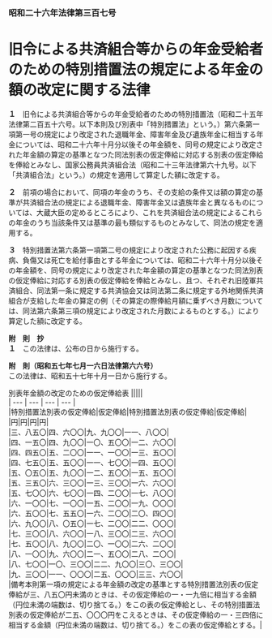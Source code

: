 ### 昭和二十六年法律第三百七号  
# 旧令による共済組合等からの年金受給者のための特別措置法の規定による年金の額の改定に関する法律  
  
**１**　旧令による共済組合等からの年金受給者のための特別措置法（昭和二十五年法律第二百五十六号。以下本則及び別表中「特別措置法」という。）第六条第一項第一号の規定により改定された退職年金、障害年金及び遺族年金に相当する年金については、昭和二十六年十月分以後その年金額を、同号の規定により改定された年金額の算定の基準となつた同法別表の仮定俸給に対応する別表の仮定俸給を俸給とみなし、国家公務員共済組合法（昭和二十三年法律第六十九号。以下「共済組合法」という。）の規定を適用して算定した額に改定する。  
  
**２**　前項の場合において、同項の年金のうち、その支給の条件又は額の算定の基準が共済組合法の規定による退職年金、障害年金又は遺族年金と異なるものについては、大蔵大臣の定めるところにより、これを共済組合法の規定によるこれらの年金のうち当該条件又は基準の最も類似するものとみなして、同法の規定を適用する。  
  
**３**　特別措置法第六条第一項第二号の規定により改定された公務に起因する疾病、負傷又は死亡を給付事由とする年金については、昭和二十六年十月分以後その年金額を、同号の規定により改定された年金額の算定の基準となつた同法別表の仮定俸給に対応する別表の仮定俸給を俸給とみなし、且つ、それぞれ旧陸軍共済組合、同法第一条に規定する共済協会又は同法第二条に規定する外地関係共済組合が支給した年金の算定の例（その算定の際俸給月額に乗ずべき月数については、同法第六条第三項の規定により改定された月数によるものとする。）により算定した額に改定する。  
  
**附　則　抄**  
**１**　この法律は、公布の日から施行する。  
  
**附　則（昭和五七年七月一六日法律第六六号）**  
この法律は、昭和五十七年十月一日から施行する。  
  
別表年金額の改定のための仮定俸給表
|||||  
| --- | --- | --- | --- |  
|特別措置法別表の仮定俸給|仮定俸給|特別措置法別表の仮定俸給|仮定俸給|  
|円|円|円|円|  
|三、八五〇|四、六〇〇|九、九〇〇|一一、八〇〇|  
|四、一五〇|四、九〇〇|一〇、五〇〇|一二、六〇〇|  
|四、四五〇|五、二〇〇|一一、一〇〇|一三、五〇〇|  
|四、七五〇|五、五〇〇|一一、七〇〇|一四、五〇〇|  
|五、〇五〇|五、九〇〇|一二、五〇〇|一五、五〇〇|  
|五、三五〇|六、三〇〇|一三、三〇〇|一六、六〇〇|  
|五、七〇〇|六、七〇〇|一四、二〇〇|一七、八〇〇|  
|六、一〇〇|七、一〇〇|一五、二〇〇|一九、〇〇〇|  
|六、五〇〇|七、五五〇|一六、二〇〇|二〇、四〇〇|  
|六、九〇〇|八、〇五〇|一七、二〇〇|二二、〇〇〇|  
|七、三〇〇|八、六〇〇|一八、三〇〇|二三、六〇〇|  
|七、五〇〇|八、九〇〇|二〇、一〇〇|二六、二〇〇|  
|八、一〇〇|九、六〇〇|二一、五〇〇|二八、二〇〇|  
|八、七〇〇|一〇、三〇〇|二二、九〇〇|三〇、三〇〇|  
|九、三〇〇|一一、〇〇〇|二五、〇〇〇|三三、六〇〇|  
|備考本則第一項の規定による年金額の改定の基準とする特別措置法別表の仮定俸給が三、八五〇円未満のときは、その仮定俸給の一・一九倍に相当する金額（円位未満の端数は、切り捨てる。）をこの表の仮定俸給とし、その特別措置法別表の仮定俸給が二五、〇〇〇円をこえるときは、その仮定俸給の一・三四倍に相当する金額（円位未満の端数は、切り捨てる。）をこの表の仮定俸給とする。|  
  
